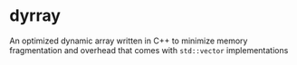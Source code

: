 # dyrray
An optimized dynamic array written in C++ to minimize memory fragmentation and overhead that comes with `std::vector` implementations
